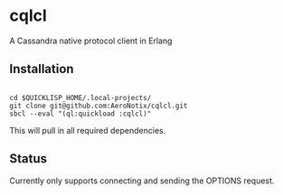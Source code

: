 cqlcl
=====

A Cassandra native protocol client in Erlang


Installation
------------

```shell

cd $QUICKLISP_HOME/.local-projects/
git clone git@github.com:AeroNotix/cqlcl.git
sbcl --eval "(ql:quickload :cqlcl)"
```

This will pull in all required dependencies.

Status
------

Currently only supports connecting and sending the OPTIONS request.
